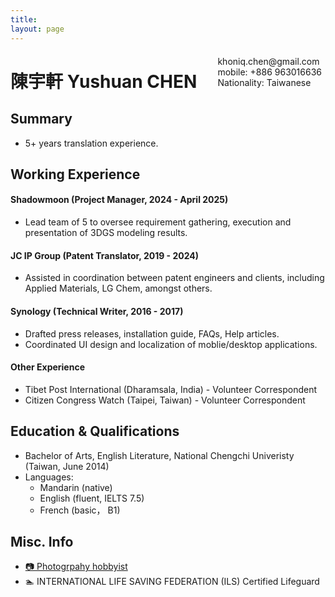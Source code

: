 ```yaml
---
title: 
layout: page
---
```


<span style="float:right;padding:6px"> 
  khoniq.chen@gmail.com <br> mobile: +886 963016636 <br> Nationality: Taiwanese
</span>

# 陳宇軒 Yushuan CHEN  

## Summary

* 5+ years translation experience. 

## Working Experience

#### Shadowmoon (Project Manager, 2024 - April 2025) 

* Lead team of 5 to oversee requirement gathering, execution and presentation of 3DGS modeling results.

#### JC IP Group (Patent Translator, 2019 - 2024) 

* Assisted in coordination between patent engineers and clients, including Applied Materials, LG Chem, amongst others. 

#### Synology (Technical Writer, 2016 - 2017)

* Drafted press releases, installation guide, FAQs, Help articles.
* Coordinated UI design and localization of moblie/desktop applications. 

#### Other Experience

* Tibet Post International (Dharamsala, India) - Volunteer Correspondent
* Citizen Congress Watch (Taipei, Taiwan) - Volunteer Correspondent

## Education & Qualifications

* Bachelor of Arts, English Literature, National Chengchi Univeristy (Taiwan, June 2014)
* Languages:
  * Mandarin (native)
  * English (fluent, IELTS 7.5)
  * French (basic， B1) 

## Misc. Info
* [📷 Photogrpahy hobbyist](https://www.instagram.com/yushuanchen9112/)
* 🏊 INTERNATIONAL LIFE SAVING FEDERATION (ILS) Certified Lifeguard

